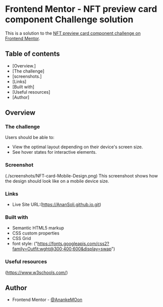 # Frontend Mentor - NFT preview card component Challenge solution #

This is a solution to the [NFT preview card component challenge on Frontend Mentor](https://www.frontendmentor.io/challenges/nft-preview-card-component-SbdUL_w0U).

## Table of contents

- [Overview.]
- [The challenge]
- [screenshots.]
- [Links]
- [Built with]
- [Useful resources]
- [Author]


## Overview

### The challenge

Users should be able to:
- View the optimal layout depending on their device's screen size.
- See hover states for interactive elements.

### Screenshot

(./screenshots/NFT-card-Mobile-Design.png)
This screenshoot shows how the design should look like on a mobile device size.


### Links
- Live Site URL:(https://AnanSoli.github.io.git)


### Built with

- Semantic HTML5 markup
- CSS custom properties
- CSS Grid
- font style: ("https://fonts.googleapis.com/css2?family=Outfit:wght@300;400;600&display=swap") 


### Useful resources
(https://www.w3schools.com/)

## Author
- Frontend Mentor - [@AnankeMOon](https://www.frontendmentor.io/profile/AnanSoli)

